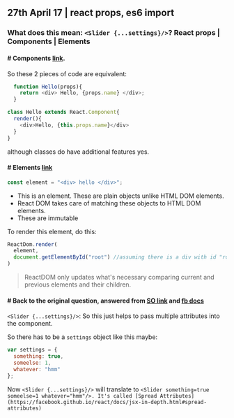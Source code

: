 ## 27th April 17 | react props, es6 import


### What does this mean: `<Slider {...settings}/>`? React props | Components | Elements

#### # Components [link](https://facebook.github.io/react/docs/components-and-props.html).

So these 2 pieces of code are equivalent:
```javascript
  function Hello(props){
    return <div> Hello, {props.name} </div>;
  }
```
```javascript
class Hello extends React.Component{
  render(){
    <div>Hello, {this.props.name}</div>
  }
}
```
although classes do have additional features yes.

#### # Elements [link](https://facebook.github.io/react/docs/rendering-elements.html)

```javascript
const element = "<div> hello </div>";
```
- This is an element. These are plain objects unlike HTML DOM elements.
- React DOM takes care of matching these objects to HTML DOM elements.
- These are immutable

To render this element, do this:

```javascript
ReactDom.render(
  element,
  document.getElementById("root") //assuming there is a div with id "root"
)
```

> ReactDOM only updates what's necessary comparing current and previous elements and their children.

#### # Back to the original question, answered from [SO link](http://stackoverflow.com/questions/28452358/what-is-the-meaning-of-this-props-in-reactjs) and [fb docs](https://facebook.github.io/react/docs/jsx-in-depth.html#spread-attributes)

`<Slider {...settings}/>`: So this just helps to pass multiple attributes into the component.

So there has to be a `settings` object like this maybe:
```javascript
var settings = {
  something: true,
  someelse: 1,
  whatever: "hmm"
};
```

Now `<Slider {...settings}/>` will translate to `<Slider something=true someelse=1 whatever="hmm"/>. It's called [Spread Attributes](https://facebook.github.io/react/docs/jsx-in-depth.html#spread-attributes)`










